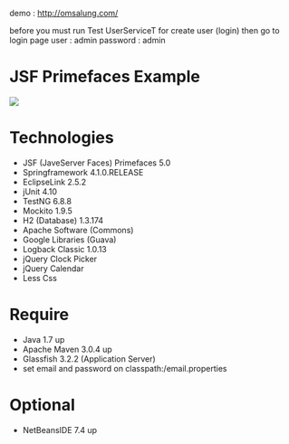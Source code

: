 demo : <a target="_blank" href="http://omsalung.com/">http://omsalung.com/</a>
<p>
before you must run Test UserServiceT for create user (login)
then go to login page
user : admin
password : admin
</p>
<h1>JSF Primefaces Example</h1>
<img src="https://lh3.googleusercontent.com/-yYp7O91kQ4M/VDLx5jTeq0I/AAAAAAAAPPg/PsWejdtl2Nk/w958-h515-no/10-4-2014%2B3-46-32%2BPM.png"/>
<h1>Technologies</h1>

- JSF (JaveServer Faces) Primefaces 5.0
- Springframework 4.1.0.RELEASE
- EclipseLink 2.5.2
- jUnit 4.10
- TestNG 6.8.8
- Mockito 1.9.5
- H2 (Database) 1.3.174
- Apache Software (Commons)
- Google Libraries (Guava)
- Logback Classic 1.0.13
- jQuery Clock Picker
- jQuery Calendar
- Less Css

<h1>Require</h1>

- Java 1.7 up
- Apache Maven 3.0.4 up
- Glassfish 3.2.2 (Application Server)
- set email and password on classpath:/email.properties

<h1>Optional</h1>

- NetBeansIDE 7.4 up
